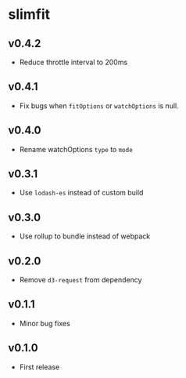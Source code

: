 # slimfit

## v0.4.2
- Reduce throttle interval to 200ms

## v0.4.1
- Fix bugs when `fitOptions` or `watchOptions` is null.

## v0.4.0
- Rename watchOptions `type` to `mode`

## v0.3.1
- Use `lodash-es` instead of custom build

## v0.3.0
- Use rollup to bundle instead of webpack

## v0.2.0
- Remove `d3-request` from dependency

## v0.1.1
- Minor bug fixes

## v0.1.0
- First release